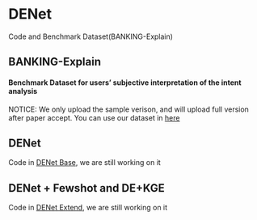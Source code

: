 # DENet
Code and Benchmark Dataset(BANKING-Explain)

## BANKING-Explain
#### Benchmark Dataset for users’ subjective interpretation of the intent analysis
NOTICE: We only upload the sample verison, and will upload full version after paper accept. 
You can use our dataset in [here](https://github.com/yuanxiaoheben/DENet/tree/main/BANKING-Explain)
## DENet
Code in [DENet Base](https://github.com/yuanxiaoheben/DENet/tree/main/denet_base), we are still working on it

## DENet + Fewshot and DE+KGE 
Code in [DENet Extend](https://github.com/yuanxiaoheben/DENet/tree/main/denet_extend/), we are still working on it

